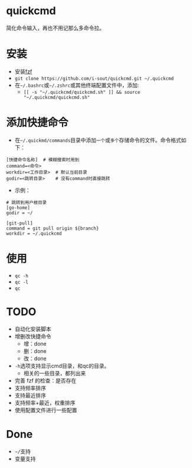 # quickcmd
简化命令输入，再也不用记那么多命令拉。

# 安装
* 安装[fzf](https://github.com/junegunn/fzf)
* `git clone https://github.com/i-sout/quickcmd.git ~/.quickcmd`
* 在`~/.bashrc`或`~/.zshrc`或其他终端配置文件中，添加:
  * `[[ -s "~/.quickcmd/quickcmd.sh" ]] && source "~/.quickcmd/quickcmd.sh"`

# 添加快捷命令
* 在`~/.quickmd/commands`目录中添加`一个`或`多个`存储命令的文件。命令格式如下：
```shell
[快捷命令名称]  # 模糊搜索时用到
command=<命令>
workdir=<工作目录>  # 默认当前目录
godir=<跳转目录>    # 没有command时直接跳转
```
* 示例：
```
# 跳转到用户根目录
[go-home]
godir = ~/

[git-pull]
command = git pull origin ${branch}
workdir = ~/.quickcmd
```

# 使用
* `qc -h`
* `qc -l`
* `qc`

# TODO
* 自动化安装脚本
* 增删改快捷命令
  * 增：done
  * 删：done
  * 改：done
* `-h`选项支持显示cmd目录，和qc的目录。
    * 相关的一些目录，都列出来
* 完善 fzf 的检查：是否存在
* 支持频率排序
* 支持最近排序
* 支持频率+最近，权重排序
* 使用配置文件进行一些配置


# Done
* `~/`支持
* 变量支持
